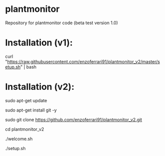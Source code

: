 # plantmonitor

Repository for plantmonitor code
(beta test version 1.0)

# Installation (v1):

curl "https://raw.githubusercontent.com/enzoferrari91/plantmonitor_v2/master/setup.sh" | bash


# Installation (v2):

sudo apt-get update

sudo apt-get install git -y

sudo git clone https://github.com/enzoferrari91/plantmonitor_v2.git

cd plantmonitor_v2

./welcome.sh

./setup.sh
